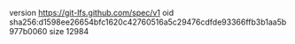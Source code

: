version https://git-lfs.github.com/spec/v1
oid sha256:d1598ee26654bfc1620c42760516a5c29476cdfde93366ffb3b1aa5b977b0060
size 12984
